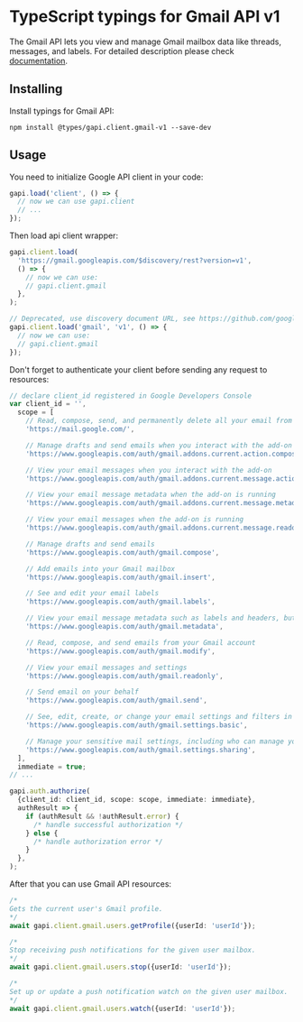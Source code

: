 # TypeScript typings for Gmail API v1

The Gmail API lets you view and manage Gmail mailbox data like threads, messages, and labels.
For detailed description please check [documentation](https://developers.google.com/gmail/api/).

## Installing

Install typings for Gmail API:

```
npm install @types/gapi.client.gmail-v1 --save-dev
```

## Usage

You need to initialize Google API client in your code:

```typescript
gapi.load('client', () => {
  // now we can use gapi.client
  // ...
});
```

Then load api client wrapper:

```typescript
gapi.client.load(
  'https://gmail.googleapis.com/$discovery/rest?version=v1',
  () => {
    // now we can use:
    // gapi.client.gmail
  },
);
```

```typescript
// Deprecated, use discovery document URL, see https://github.com/google/google-api-javascript-client/blob/master/docs/reference.md#----gapiclientloadname----version----callback--
gapi.client.load('gmail', 'v1', () => {
  // now we can use:
  // gapi.client.gmail
});
```

Don't forget to authenticate your client before sending any request to resources:

```typescript
// declare client_id registered in Google Developers Console
var client_id = '',
  scope = [
    // Read, compose, send, and permanently delete all your email from Gmail
    'https://mail.google.com/',

    // Manage drafts and send emails when you interact with the add-on
    'https://www.googleapis.com/auth/gmail.addons.current.action.compose',

    // View your email messages when you interact with the add-on
    'https://www.googleapis.com/auth/gmail.addons.current.message.action',

    // View your email message metadata when the add-on is running
    'https://www.googleapis.com/auth/gmail.addons.current.message.metadata',

    // View your email messages when the add-on is running
    'https://www.googleapis.com/auth/gmail.addons.current.message.readonly',

    // Manage drafts and send emails
    'https://www.googleapis.com/auth/gmail.compose',

    // Add emails into your Gmail mailbox
    'https://www.googleapis.com/auth/gmail.insert',

    // See and edit your email labels
    'https://www.googleapis.com/auth/gmail.labels',

    // View your email message metadata such as labels and headers, but not the email body
    'https://www.googleapis.com/auth/gmail.metadata',

    // Read, compose, and send emails from your Gmail account
    'https://www.googleapis.com/auth/gmail.modify',

    // View your email messages and settings
    'https://www.googleapis.com/auth/gmail.readonly',

    // Send email on your behalf
    'https://www.googleapis.com/auth/gmail.send',

    // See, edit, create, or change your email settings and filters in Gmail
    'https://www.googleapis.com/auth/gmail.settings.basic',

    // Manage your sensitive mail settings, including who can manage your mail
    'https://www.googleapis.com/auth/gmail.settings.sharing',
  ],
  immediate = true;
// ...

gapi.auth.authorize(
  {client_id: client_id, scope: scope, immediate: immediate},
  authResult => {
    if (authResult && !authResult.error) {
      /* handle successful authorization */
    } else {
      /* handle authorization error */
    }
  },
);
```

After that you can use Gmail API resources: <!-- TODO: make this work for multiple namespaces -->

```typescript
/*
Gets the current user's Gmail profile.
*/
await gapi.client.gmail.users.getProfile({userId: 'userId'});

/*
Stop receiving push notifications for the given user mailbox.
*/
await gapi.client.gmail.users.stop({userId: 'userId'});

/*
Set up or update a push notification watch on the given user mailbox.
*/
await gapi.client.gmail.users.watch({userId: 'userId'});
```
